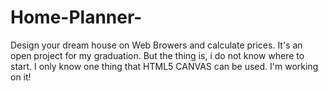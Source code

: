 # Home-Planner-
Design your dream house on Web Browers and calculate prices. 
It's an open project for my graduation. 
But the thing is, i do not know where to start. I only know one thing that HTML5 CANVAS can be used.
I'm working on it! 
